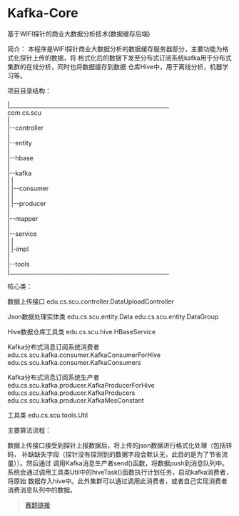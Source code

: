 # Kafka-Core

基于WIFI探针的商业大数据分析技术(数据缓存后端)

简介：
本程序是WIFI探针商业大数据分析的数据缓存服务器部分，主要功能为格式化探针上传的数据，将
格式化后的数据下发至分布式订阅系统kafka用于分布式集群的在线分析，同时也将数据缓存到数据
仓库Hive中，用于离线分析，机器学习等。

项目目录结构：

|________________________________________________________  
com.cs.scu   
|  
|--controller  
|  
|--entity  
|  
|--hbase  
|  
|--kafka  
|   |  
|   |--consumer  
|   |  
|   |--producer  
|  
|--mapper  
|  
|--service  
|   |  
|   |-impl  
|  
|--tools  
|________________________________________________________  


核心类：

数据上传接口
edu.cs.scu.controller.DataUploadController

Json数据处理实体类
edu.cs.scu.entity.Data
edu.cs.scu.entity.DataGroup

Hive数据仓库工具类
edu.cs.scu.hive.HBaseService

Kafka分布式消息订阅系统消费者
edu.cs.scu.kafka.consumer.KafkaConsumerForHive
edu.cs.scu.kafka.consumer.KafkaConsumers

Kafka分布式消息订阅系统生产者
edu.cs.scu.kafka.producer.KafkaProducerForHive
edu.cs.scu.kafka.producer.KafkaProducers
edu.cs.scu.kafka.producer.KafkaMesConstant

工具类
edu.cs.scu.tools.Util



主要算法流程：

数据上传接口接受到探针上报数据后，将上传的json数据进行格式化处理（包括转码，
补缺缺失字段（探针没有探测到的数据字段会默认无，此目的是为了节省流量））。然后通过
调用Kafka消息生产者send()函数，将数据push到消息队列中。
系统会通过调用工具类Util中的hiveTask()函数执行计划任务，启动kafka消费者，将原始
数据存入hive中。此外集群可以通过调用此消费者，或者自己实现消费者消费消息队列中的数据。


>[赛题链接](http://www.cnsoftbei.com/bencandy.php?fid=148&aid=1515)

